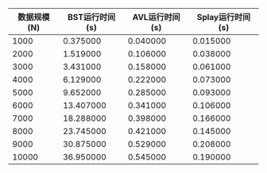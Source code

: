 | 数据规模(N) | BST运行时间(s) | AVL运行时间(s) | Splay运行时间(s) |
|---|---|---|---|
| 1000 | 0.375000 | 0.040000 | 0.015000 |
| 2000 | 1.519000 | 0.106000 | 0.038000 |
| 3000 | 3.431000 | 0.158000 | 0.061000 |
| 4000 | 6.129000 | 0.222000 | 0.073000 |
| 5000 | 9.652000 | 0.285000 | 0.093000 |
| 6000 | 13.407000 | 0.341000 | 0.106000 |
| 7000 | 18.288000 | 0.398000 | 0.166000 |
| 8000 | 23.745000 | 0.421000 | 0.145000 |
| 9000 | 30.875000 | 0.529000 | 0.208000 |
| 10000 | 36.950000 | 0.545000 | 0.190000 |